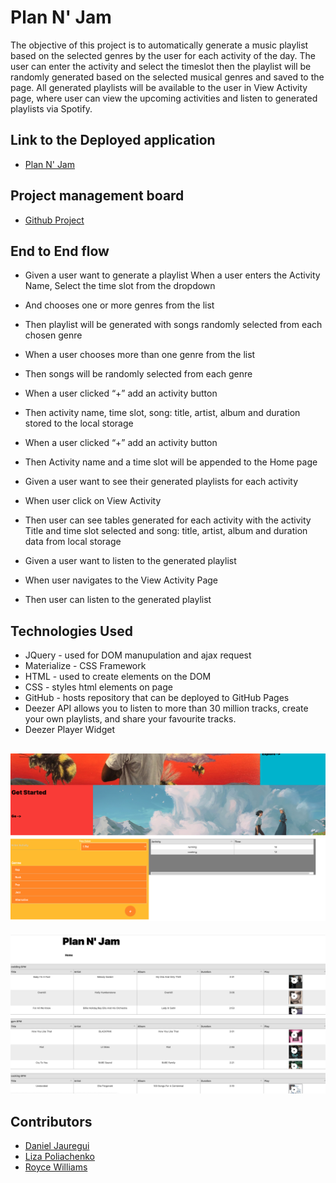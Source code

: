 # Plan N' Jam

The objective of this project is to automatically generate a music playlist based on the selected genres by the user for each activity of the day. The user can enter the activity and select the timeslot then the playlist will be randomly generated based on the selected musical genres and saved to the page. All generated playlists will be available to the user in View Activity page, where user can view the upcoming activities and listen to generated playlists via Spotify.

## Link to the Deployed application 
-   [Plan N' Jam](https://liza-p.github.io/project-1/)

## Project management board 
- [Github Project](https://github.com/liza-p/project-1/projects/1)
## End to End flow 

- Given a user want to generate a playlist 
When a user enters the Activity Name, Select the time slot from the dropdown
- And chooses one or more genres from the list 
- Then playlist will be generated with songs randomly selected from each chosen genre 

- When a user chooses more than one genre from the list
- Then songs will be randomly selected from each genre

- When a user clicked “+” add an activity button 
- Then activity name, time slot, song: title, artist, album and duration stored to the local storage

- When a user clicked “+” add an activity button 
- Then Activity name and a time slot will be appended to the Home page

- Given a user want to see their generated playlists for each activity
- When user click on View Activity
- Then user can see tables generated for each activity with the activity Title and time slot selected and song: title, artist, album and duration data from local storage

- Given a user want to listen to the generated playlist
- When user navigates to the View Activity Page
- Then user can listen to the generated playlist

## Technologies Used 

- JQuery - used for DOM manupulation and ajax request
- Materialize - CSS Framework
- HTML - used to create elements on the DOM
- CSS - styles html elements on page
- GitHub - hosts repository that can be deployed to GitHub Pages
- Deezer API allows you to listen to more than 30 million tracks, create your own playlists, and share your favourite tracks.
- Deezer Player Widget 


![](./img/homePage.png)
- 
![](./img/activities.png)


## Contributors
- [Daniel Jauregui](https://github.com/Kionling)
- [Liza Poliachenko](https://github.com/liza-p)
- [Royce Williams](https://github.com/RoyceWilliams510)



